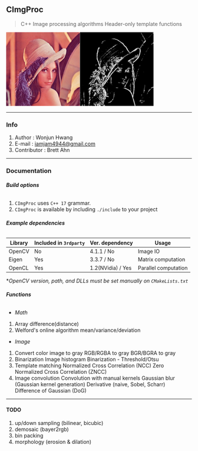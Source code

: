 ## CImgProc
> C++ Image processing algorithms
> Header-only template functions

<img src="/resources/lena example.jpg" width="400px" height="200px" title="px(픽셀) 크기 설정" alt="RubberDuck"></img><br/>

---

### Info
1. Author : Wonjun Hwang
1. E-mail : iamjam4944@gmail.com
1. Contributor : Brett Ahn

---

### Documentation

###### __Build options__
1. `CImgProc` uses `C++ 17` grammar.
1. `CImgProc` is available by including `./include` to your project

###### __Example dependencies__

Library | Included in `3rdparty`    | Ver. dependency   | Usage                 |
--------|---------------------------|-------------------|-----------------------|
OpenCV  | No                        | 4.1.1 / No        | Image IO              |
Eigen   | Yes                       | 3.3.7 / No        | Matrix computation    |
OpenCL  | Yes                       | 1.2(NVidia) / Yes | Parallel computation  |

*<em>OpenCV version, path, and DLLs must be set manually on `CMakeLists.txt`</em>

###### __Functions__

* <em>Math</em>
1. Array difference(distance)
1. Welford's online algorithm
mean/variance/deviation

* <em>Image</em>
1. Convert color image to gray
RGB/RGBA to gray
BGR/BGRA to gray
3. Binarization
Image histogram
Binarization - Threshold/Otsu
4. Template matching
Normalized Cross Correlation (NCC)
Zero Normalized Cross Correlation (ZNCC)
6. Image convolution
Convolution with manual kernels
Gaussian blur (Gaussian kernel generation)
Derivative (naive, Sobel, Scharr)
Difference of Gaussian (DoG)

---

#### __TODO__
1. up/down sampling (bilinear, bicubic)
1. demosaic (bayer2rgb)
1. bin packing
1. morphology (erosion & dilation)